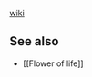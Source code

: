 [wiki](https://en.wikipedia.org/wiki/Tree_of_life_(Kabbalah) "Tree of life (Kabbalah)")

## See also
- [[Flower of life]] 
